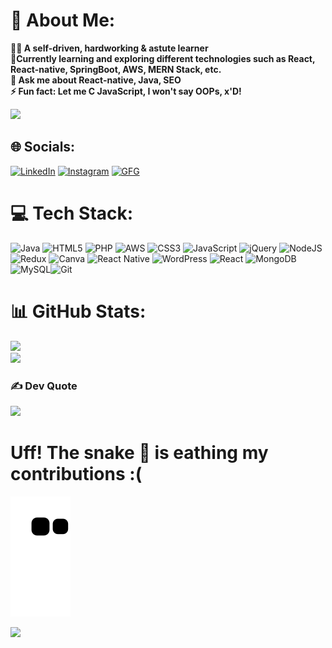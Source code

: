 # 💫 About Me:
<b>🙋‍♂️ A self-driven, hardworking & astute learner<br> 🌱Currently learning and exploring different technologies such as React, React-native, SpringBoot, AWS, MERN Stack, etc.<br>💬 Ask me about React-native, Java, SEO<br>⚡ Fun fact: Let me C JavaScript, I won't say OOPs, x'D! </b>

![](https://github-readme-stats.vercel.app/api?username=im-kaushal&theme=dark&hide_border=false&include_all_commits=false&count_private=false)<br/>
## 🌐 Socials:
[![LinkedIn](https://img.shields.io/badge/LinkedIn-0077B5?style=for-the-badge&logo=linkedin&logoColor=white)](https://www.linkedin.com/in/im-kaushal/)
[![Instagram](https://img.shields.io/badge/Instagram-E4405F?style=for-the-badge&logo=instagram&logoColor=white)](https://www.instagram.com/kausal.in/)
[![GFG](https://img.shields.io/badge/GFG-298D46?style=for-the-badge&logo=geeksforgeeks&logoColor=white)](https://auth.geeksforgeeks.org/user/kaushal4u/practice)


# 💻 Tech Stack:
![Java](https://img.shields.io/badge/java-%23ED8B00.svg?style=for-the-badge&logo=java&logoColor=white) ![HTML5](https://img.shields.io/badge/html5-%23E34F26.svg?style=for-the-badge&logo=html5&logoColor=white) ![PHP](https://img.shields.io/badge/php-%23777BB4.svg?style=for-the-badge&logo=php&logoColor=white) ![AWS](https://img.shields.io/badge/AWS-%23FF9900.svg?style=for-the-badge&logo=amazon-aws&logoColor=white) ![CSS3](https://img.shields.io/badge/css3-%231572B6.svg?style=for-the-badge&logo=css3&logoColor=white) ![JavaScript](https://img.shields.io/badge/javascript-%23323330.svg?style=for-the-badge&logo=javascript&logoColor=%23F7DF1E) ![jQuery](https://img.shields.io/badge/jquery-%230769AD.svg?style=for-the-badge&logo=jquery&logoColor=white) ![NodeJS](https://img.shields.io/badge/node.js-6DA55F?style=for-the-badge&logo=node.js&logoColor=white) ![Redux](https://img.shields.io/badge/redux-%23593d88.svg?style=for-the-badge&logo=redux&logoColor=white) ![Canva](https://img.shields.io/badge/Canva-%2300C4CC.svg?style=for-the-badge&logo=Canva&logoColor=white) ![React Native](https://img.shields.io/badge/react_native-%2320232a.svg?style=for-the-badge&logo=react&logoColor=%2361DAFB) ![WordPress](https://img.shields.io/badge/WordPress-%23117AC9.svg?style=for-the-badge&logo=WordPress&logoColor=white) ![React](https://img.shields.io/badge/react-%2320232a.svg?style=for-the-badge&logo=react&logoColor=%2361DAFB) ![MongoDB](https://img.shields.io/badge/MongoDB-%234ea94b.svg?style=for-the-badge&logo=mongodb&logoColor=white) ![MySQL](https://img.shields.io/badge/mysql-%2300f.svg?style=for-the-badge&logo=mysql&logoColor=white)![Git](https://img.shields.io/badge/git-%23F05033.svg?style=for-the-badge&logo=git&logoColor=white) 
# 📊 GitHub Stats:

![](https://github-readme-streak-stats.herokuapp.com/?user=im-kaushal&theme=dark&hide_border=false)<br/>
![](https://github-readme-stats.vercel.app/api/top-langs/?username=im-kaushal&theme=dark&hide_border=false&include_all_commits=false&count_private=false&layout=compact)
<!-- 
[![](https://visitcount.itsvg.in/api?id=im-kaushal&label=Profile%20Views&pretty=false)](https://visitcount.itsvg.in) -->

### ✍️ Dev Quote
![](https://quotes-github-readme.vercel.app/api?type=horizontal&theme=gruvbox)




# Uff! The snake 🐍 is eathing my contributions :(
![snake](https://github.com/im-kaushal/im-kaushal/blob/output/github-contribution-grid-snake.svg)

[![](https://visitcount.itsvg.in/api?id=im-kaushal&icon=0&color=0)](https://visitcount.itsvg.in)
